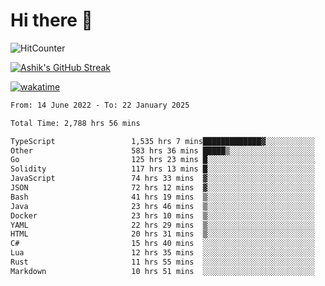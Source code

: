 # Hi there 👋

![HitCounter](https://hits.seeyoufarm.com/api/count/incr/badge.svg?url=https%3A%2F%2Fgithub.com%2Fashrhmn1212%2Fhit-counter)

<!-- ![Contribution Graph](https://github-readme-activity-graph.cyclic.app/graph?username=ashrhmn) -->


<!-- [![Top Langs](https://github-readme-stats.vercel.app/api/top-langs/?username=ashrhmn&layout=compact&theme=synthwave&langs_count=10&card_width=445)](https://github.com/anuraghazra/github-readme-stats) -->

[![Ashik's GitHub Streak](https://github-readme-streak-stats.herokuapp.com/?user=ashrhmn&theme=blood&fire=DD7F1C&background=151515&dates=9f9f9f&border=DD2727)](https://git.io/streak-stats)

<!-- ![Ashik's GitHub stats](https://github-readme-stats.vercel.app/api/?username=ashrhmn&show_icons=true&title_color=fff&icon_color=79ff97&text_color=9f9f9f&bg_color=151515) -->

[![wakatime](https://wakatime.com/badge/user/3df86613-ba63-4631-8e65-0ff18e7becad.svg)](https://wakatime.com/@3df86613-ba63-4631-8e65-0ff18e7becad)

<!--START_SECTION:waka-->

```txt
From: 14 June 2022 - To: 22 January 2025

Total Time: 2,788 hrs 56 mins

TypeScript                 1,535 hrs 7 mins█████████████▓░░░░░░░░░░░   55.05 %
Other                      583 hrs 36 mins █████▒░░░░░░░░░░░░░░░░░░░   20.93 %
Go                         125 hrs 23 mins █░░░░░░░░░░░░░░░░░░░░░░░░   04.50 %
Solidity                   117 hrs 13 mins █░░░░░░░░░░░░░░░░░░░░░░░░   04.20 %
JavaScript                 74 hrs 33 mins  ▓░░░░░░░░░░░░░░░░░░░░░░░░   02.67 %
JSON                       72 hrs 12 mins  ▓░░░░░░░░░░░░░░░░░░░░░░░░   02.59 %
Bash                       41 hrs 19 mins  ▒░░░░░░░░░░░░░░░░░░░░░░░░   01.48 %
Java                       23 hrs 46 mins  ▒░░░░░░░░░░░░░░░░░░░░░░░░   00.85 %
Docker                     23 hrs 10 mins  ▒░░░░░░░░░░░░░░░░░░░░░░░░   00.83 %
YAML                       22 hrs 29 mins  ▒░░░░░░░░░░░░░░░░░░░░░░░░   00.81 %
HTML                       20 hrs 31 mins  ▒░░░░░░░░░░░░░░░░░░░░░░░░   00.74 %
C#                         15 hrs 40 mins  ░░░░░░░░░░░░░░░░░░░░░░░░░   00.56 %
Lua                        12 hrs 35 mins  ░░░░░░░░░░░░░░░░░░░░░░░░░   00.45 %
Rust                       11 hrs 55 mins  ░░░░░░░░░░░░░░░░░░░░░░░░░   00.43 %
Markdown                   10 hrs 51 mins  ░░░░░░░░░░░░░░░░░░░░░░░░░   00.39 %
```

<!--END_SECTION:waka-->


<!--### Most Used Languages
<img src="https://wakatime.com/share/@ashrhmn/24ecb986-5bf8-4607-af7f-0aab08908d8c.png" />

### Favourite Tools
<img src="https://wakatime.com/share/@ashrhmn/f4e08015-f3bc-460a-9228-95a3ba11c604.png" />-->
